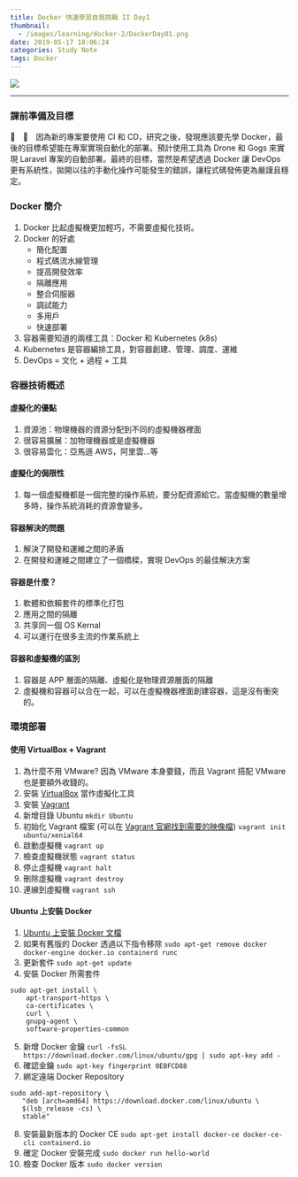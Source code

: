 ```yaml
---
title: Docker 快速學習自我挑戰 II Day1
thumbnail:
  - /images/learning/docker-2/DockerDay01.png
date: 2019-05-17 18:06:24
categories: Study Note
tags: Docker
---
```

<img src="/images/learning/docker-2/DockerDay01.png">

***
### 課前準備及目標
&emsp;&emsp;因為新的專案要使用 CI 和 CD，研究之後，發現應該要先學 Docker，最後的目標希望能在專案實現自動化的部署。預計使用工具為 Drone 和 Gogs 來實現 Laravel 專案的自動部署。最終的目標，當然是希望透過 Docker 讓 DevOps 更有系統性，拋開以往的手動化操作可能發生的錯誤，讓程式碼發佈更為嚴謹且穩定。
### Docker 簡介
1. Docker 比起虛擬機更加輕巧，不需要虛擬化技術。
2. Docker 的好處
    - 簡化配置
    - 程式碼流水線管理
    - 提高開發效率
    - 隔離應用
    - 整合伺服器
    - 調試能力
    - 多用戶
    - 快速部署
3. 容器需要知道的兩樣工具：Docker 和 Kubernetes (k8s)
4. Kubernetes 是容器編排工具，對容器創建、管理、調度、運維
5. DevOps = 文化 + 過程 + 工具
### 容器技術概述
#### 虛擬化的優點
1. 資源池：物理機器的資源分配到不同的虛擬機器裡面
2. 很容易擴展：加物理機器或是虛擬機器
3. 很容易雲化：亞馬遜 AWS，阿里雲...等
#### 虛擬化的侷限性
1. 每一個虛擬機都是一個完整的操作系統，要分配資源給它。當虛擬機的數量增多時，操作系統消耗的資源會變多。
#### 容器解決的問題
1. 解決了開發和運維之間的矛盾
2. 在開發和運維之間建立了一個橋樑，實現 DevOps 的最佳解決方案
#### 容器是什麼？
1. 軟體和依賴套件的標準化打包
2. 應用之間的隔離
3. 共享同一個 OS Kernal
4. 可以運行在很多主流的作業系統上
#### 容器和虛擬機的區別
1. 容器是 APP 層面的隔離、虛擬化是物理資源層面的隔離
2. 虛擬機和容器可以合在一起，可以在虛擬機器裡面創建容器，這是沒有衝突的。
### 環境部署
#### 使用 VirtualBox + Vagrant
1. 為什麼不用 VMware? 因為 VMware 本身要錢，而且 Vagrant 搭配 VMware 也是要額外收錢的。
2. 安裝 [VirtualBox](https://www.virtualbox.org/wiki/Downloads) 當作虛擬化工具
3. 安裝 [Vagrant](https://www.vagrantup.com/)
4. 新增目錄 Ubuntu
`mkdir Ubuntu`
5. 初始化 Vagrant 檔案 (可以在 [Vagrant 官網找到需要的映像檔](https://app.vagrantup.com/boxes/search))
`vagrant init ubuntu/xenial64`
6. 啟動虛擬機
`vagrant up`
7. 檢查虛擬機狀態
`vagrant status`
8. 停止虛擬機
`vagrant halt`
9. 刪除虛擬機
`vagrant destroy`
10. 連線到虛擬機
`vagrant ssh`
#### Ubuntu 上安裝 Docker
1. [Ubuntu 上安裝 Docker 文檔](https://docs.docker.com/install/linux/docker-ce/ubuntu/)
2. 如果有舊版的 Docker 透過以下指令移除
`sudo apt-get remove docker docker-engine docker.io containerd runc`
3. 更新套件
`sudo apt-get update`
4. 安裝 Docker 所需套件
```
sudo apt-get install \
    apt-transport-https \
    ca-certificates \
    curl \
    gnupg-agent \
    software-properties-common
```
5. 新增 Docker 金鑰
`curl -fsSL https://download.docker.com/linux/ubuntu/gpg | sudo apt-key add -`
6. 確認金鑰
`sudo apt-key fingerprint 0EBFCD88`
7. 綁定遠端 Docker Repository
```
sudo add-apt-repository \
   "deb [arch=amd64] https://download.docker.com/linux/ubuntu \
   $(lsb_release -cs) \
   stable"
```
8. 安裝最新版本的 Docker CE
`sudo apt-get install docker-ce docker-ce-cli containerd.io`
9. 確定 Docker 安裝完成
`sudo docker run hello-world`
10. 檢查 Docker 版本
`sudo docker version`









